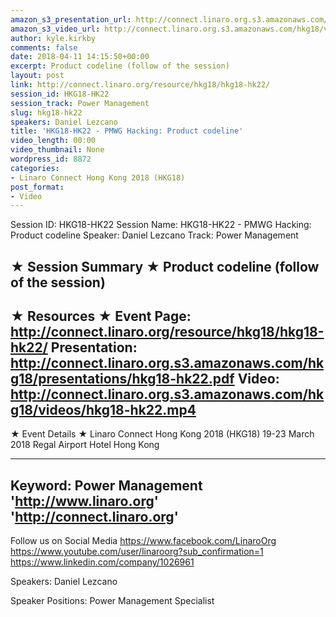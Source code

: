 ```yaml
---
amazon_s3_presentation_url: http://connect.linaro.org.s3.amazonaws.com/hkg18/presentations/hkg18-hk22.pdf
amazon_s3_video_url: http://connect.linaro.org.s3.amazonaws.com/hkg18/videos/hkg18-hk22.mp4
author: kyle.kirkby
comments: false
date: 2018-04-11 14:15:50+00:00
excerpt: Product codeline (follow of the session)
layout: post
link: http://connect.linaro.org/resource/hkg18/hkg18-hk22/
session_id: HKG18-HK22
session_track: Power Management
slug: hkg18-hk22
speakers: Daniel Lezcano
title: 'HKG18-HK22 - PMWG Hacking: Product codeline'
video_length: 00:00
video_thumbnail: None
wordpress_id: 8872
categories:
- Linaro Connect Hong Kong 2018 (HKG18)
post_format:
- Video
---
```


Session ID: HKG18-HK22
Session Name: HKG18-HK22 - PMWG Hacking: Product codeline
Speaker: Daniel Lezcano
Track: Power Management


★ Session Summary ★
Product codeline (follow of the session)
---------------------------------------------------
★ Resources ★
Event Page: http://connect.linaro.org/resource/hkg18/hkg18-hk22/
Presentation: http://connect.linaro.org.s3.amazonaws.com/hkg18/presentations/hkg18-hk22.pdf
Video: http://connect.linaro.org.s3.amazonaws.com/hkg18/videos/hkg18-hk22.mp4
 ---------------------------------------------------
★ Event Details ★
Linaro Connect Hong Kong 2018 (HKG18)
19-23 March 2018 
Regal Airport Hotel Hong Kong

---------------------------------------------------
Keyword: Power Management
'http://www.linaro.org'
'http://connect.linaro.org'
---------------------------------------------------
Follow us on Social Media
https://www.facebook.com/LinaroOrg
https://www.youtube.com/user/linaroorg?sub_confirmation=1
https://www.linkedin.com/company/1026961

Speakers: Daniel Lezcano

Speaker Positions: Power Management Specialist


